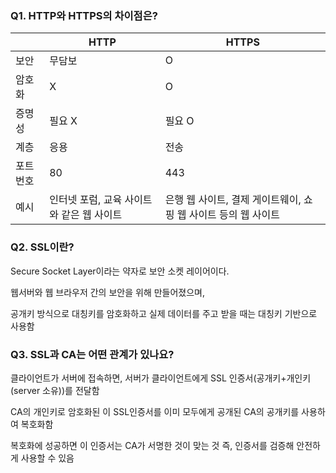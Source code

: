 ### Q1. HTTP와 HTTPS의 차이점은?

|  | HTTP | HTTPS |
| --- | --- | --- |
| 보안 | 무담보 | O |
| 암호화 | X | O |
| 증명성 | 필요 X | 필요 O |
| 계층 | 응용 | 전송 |
| 포트번호 | 80 | 443 |
| 예시 | 인터넷 포럼, 교육 사이트와 같은 웹 사이트 | 은행 웹 사이트, 결제 게이트웨이, 쇼핑 웹 사이트 등의 웹 사이트 |

### Q2. SSL이란?

Secure Socket Layer이라는 약자로 보안 소켓 레이어이다.

웹서버와 웹 브라우저 간의 보안을 위해 만들어졌으며,

공개키 방식으로 대칭키를 암호화하고 실제 데이터를 주고 받을 때는 대칭키 기반으로 사용함

### Q3. SSL과 CA는 어떤 관계가 있나요?

클라이언트가 서버에 접속하면, 서버가 클라이언트에게 SSL 인증서(공개키+개인키(server 소유))를 전달함

CA의 개인키로 암호화된 이 SSL인증서를 이미 모두에게 공개된 CA의 공개키를 사용하여 복호화함

복호화에 성공하면 이 인증서는 CA가 서명한 것이 맞는 것 즉, 인증서를 검증해 안전하게 사용할 수 있음